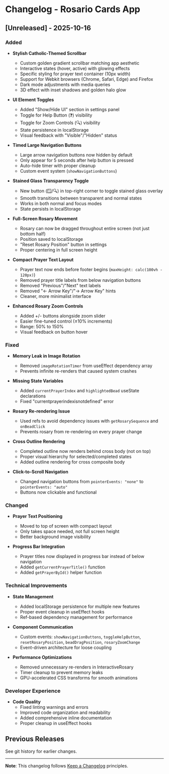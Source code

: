 # Changelog - Rosario Cards App

## [Unreleased] - 2025-10-16

### Added
- **Stylish Catholic-Themed Scrollbar**
  - Custom golden gradient scrollbar matching app aesthetic
  - Interactive states (hover, active) with glowing effects
  - Specific styling for prayer text container (10px width)
  - Support for Webkit browsers (Chrome, Safari, Edge) and Firefox
  - Dark mode adjustments with media queries
  - 3D effect with inset shadows and golden halo glow

- **UI Element Toggles**
  - Added "Show/Hide UI" section in settings panel
  - Toggle for Help Button (❓) visibility
  - Toggle for Zoom Controls (🔍) visibility
  - State persistence in localStorage
  - Visual feedback with "Visible"/"Hidden" status

- **Timed Large Navigation Buttons**
  - Large arrow navigation buttons now hidden by default
  - Only appear for 5 seconds after help button is pressed
  - Auto-hide timer with proper cleanup
  - Custom event system (`showNavigationButtons`)

- **Stained Glass Transparency Toggle**
  - New button (🪟/🔍) in top-right corner to toggle stained glass overlay
  - Smooth transitions between transparent and normal states
  - Works in both normal and focus modes
  - State persists in localStorage

- **Full-Screen Rosary Movement**
  - Rosary can now be dragged throughout entire screen (not just bottom half)
  - Position saved to localStorage
  - "Reset Rosary Position" button in settings
  - Proper centering in full screen height

- **Compact Prayer Text Layout**
  - Prayer text now ends before footer begins (`maxHeight: calc(100vh - 120px)`)
  - Removed prayer title labels from below navigation buttons
  - Removed "Previous"/"Next" text labels
  - Removed "← Arrow Key"/"→ Arrow Key" hints
  - Cleaner, more minimalist interface

- **Enhanced Rosary Zoom Controls**
  - Added +/- buttons alongside zoom slider
  - Easier fine-tuned control (±10% increments)
  - Range: 50% to 150%
  - Visual feedback on button hover

### Fixed
- **Memory Leak in Image Rotation**
  - Removed `imageRotationTimer` from useEffect dependency array
  - Prevents infinite re-renders that caused system crashes
  
- **Missing State Variables**
  - Added `currentPrayerIndex` and `highlightedBead` useState declarations
  - Fixed "currentprayerindexisnotdefined" error
  
- **Rosary Re-rendering Issue**
  - Used refs to avoid dependency issues with `getRosarySequence` and `onBeadClick`
  - Prevents rosary from re-rendering on every prayer change

- **Cross Outline Rendering**
  - Completed outline now renders behind cross body (not on top)
  - Proper visual hierarchy for selected/completed states
  - Added outline rendering for cross composite body

- **Click-to-Scroll Navigation**
  - Changed navigation buttons from `pointerEvents: "none"` to `pointerEvents: "auto"`
  - Buttons now clickable and functional

### Changed
- **Prayer Text Positioning**
  - Moved to top of screen with compact layout
  - Only takes space needed, not full screen height
  - Better background image visibility

- **Progress Bar Integration**
  - Prayer titles now displayed in progress bar instead of below navigation
  - Added `getCurrentPrayerTitle()` function
  - Added `getPrayerById()` helper function

### Technical Improvements
- **State Management**
  - Added localStorage persistence for multiple new features
  - Proper event cleanup in useEffect hooks
  - Ref-based dependency management for performance

- **Component Communication**
  - Custom events: `showNavigationButtons`, `toggleHelpButton`, `resetRosaryPosition`, `beadDragPosition`, `rosaryZoomChange`
  - Event-driven architecture for loose coupling

- **Performance Optimizations**
  - Removed unnecessary re-renders in InteractiveRosary
  - Timer cleanup to prevent memory leaks
  - GPU-accelerated CSS transforms for smooth animations

### Developer Experience
- **Code Quality**
  - Fixed linting warnings and errors
  - Improved code organization and readability
  - Added comprehensive inline documentation
  - Proper cleanup in useEffect hooks

## Previous Releases

See git history for earlier changes.

---

**Note**: This changelog follows [Keep a Changelog](https://keepachangelog.com/en/1.0.0/) principles.


